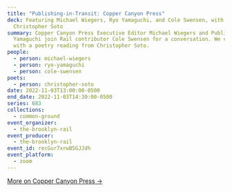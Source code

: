 ```yaml
---
title: "Publishing-in-Transit: Copper Canyon Press"
deck: Featuring Michael Wiegers, Ryo Yamaguchi, and Cole Swensen, with
  Christopher Soto
summary: Copper Canyon Press Executive Editor Michael Wiegers and Publicist Ryo
  Yamaguchi join Rail contributor Cole Swensen for a conversation. We conclude
  with a poetry reading from Christopher Soto.
people:
  - person: michael-wiegers
  - person: ryo-yamaguchi
  - person: cole-swensen
poets:
  - person: christopher-soto
date: 2022-11-03T13:00:00-0500
end_date: 2022-11-03T14:30:00-0500
series: 683
collections:
  - common-ground
event_organizer:
  - the-brooklyn-rail
event_producer:
  - the-brooklyn-rail
event_id: recGur7xrwB5GJJdh
event_platform:
  - zoom
---
```

[M﻿ore on Copper Canyon Press →](https://www.coppercanyonpress.org/)